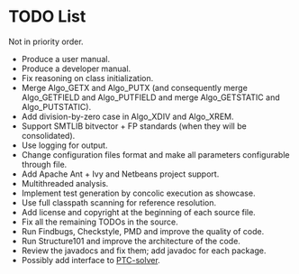 TODO List
=========

Not in priority order.

* Produce a user manual.
* Produce a developer manual.
* Fix reasoning on class initialization.
* Merge Algo\_GETX and Algo\_PUTX (and consequently merge Algo\_GETFIELD and Algo\_PUTFIELD and merge Algo\_GETSTATIC and Algo\_PUTSTATIC).
* Add division-by-zero case in Algo\_XDIV and Algo\_XREM.
* Support SMTLIB bitvector + FP standards (when they will be consolidated).
* Use logging for output.
* Change configuration files format and make all parameters configurable through file.
* Add Apache Ant + Ivy and Netbeans project support.
* Multithreaded analysis.
* Implement test generation by concolic execution as showcase.
* Use full classpath scanning for reference resolution.
* Add license and copyright at the beginning of each source file.
* Fix all the remaining TODOs in the source.
* Run Findbugs, Checkstyle, PMD and improve the quality of code.
* Run Structure101 and improve the architecture of the code.
* Review the javadocs and fix them; add javadoc for each package.
* Possibly add interface to [PTC-solver](https://github.com/echancrure/PTC-Solver.git).
